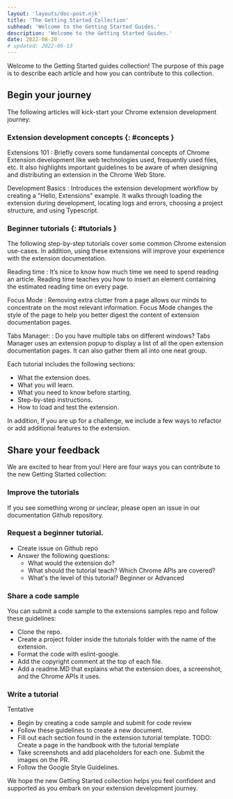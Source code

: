 ```yaml
---
layout: 'layouts/doc-post.njk'
title: 'The Getting Started Collection'
subhead: 'Welcome to the Getting Started Guides.'
description: 'Welcome to the Getting Started Guides.'
date: 2022-08-20
# updated: 2022-06-13
---
```



Welcome to the Getting Started guides collection! The purpose of this page is to describe each article and how you can contribute to this collection.

## Begin your journey

The following articles will kick-start your Chrome extension development journey:

### Extension development concepts {: #concepts }

Extensions 101
: Briefly covers some fundamental concepts of Chrome Extension development like web technologies used,  frequently used files, etc. It also highlights important guidelines to be aware of when designing and distributing an extension in the Chrome Web Store. 

Development Basics
: Introduces the extension development workflow by creating a "Hello, Extensions" example. It walks through loading the extension during development, locating logs and errors, choosing a project structure, and using Typescript.

### Beginner tutorials {: #tutorials }

The following step-by-step tutorials cover some common Chrome extension use-cases. In addition, using these extensions will improve your experience with the extension documentation.

Reading time
:  It’s nice to know how much time we need to spend reading an article. Reading time teaches you how to insert an element containing the estimated reading time on every page.

Focus Mode
: Removing extra clutter from a page allows our minds to concentrate on the most relevant information. Focus Mode changes the style of the page to help you better digest the content of extension documentation pages.

Tabs Manager:
: Do you have multiple tabs on different windows? Tabs Manager uses an extension popup to display a list of all the open extension documentation pages. It can also gather them all into one neat group. 

Each tutorial includes the following sections:

- What the extension does.
- What you will learn.
- What you need to know before starting.
- Step-by-step instructions. 
- How to load and test the extension.

In addition, If you are up for a challenge, we include a few ways to refactor or add additional features to the extension.

## Share your feedback

We are excited to hear from you! Here are four ways you can contribute to the new Getting Started collection:

### Improve the tutorials
If you see something wrong or unclear, please open an issue in our documentation Github repository.

### Request a beginner tutorial.
<!-- TODO: Create a process for requesting a new tutorial: a github issue template? Currently there is a new content issue template, but may need to be adapted or create one for new extension content?
Tentative -->
- Create issue on Github repo
- Answer the following questions:
  - What would the extension do?
  - What should the tutorial teach? Which Chrome APIs are covered?
  - What's the level of this tutorial? Beginner or Advanced

### Share a code sample
<!-- TODO: Create a contributions guideline for the extension sample repo -->

You can submit a code sample to the extensions samples repo and follow these guidelines:
- Clone the repo.
- Create a project folder inside the tutorials folder with the name of the extension.
- Format the code with eslint-google.
- Add the copyright comment at the top of each file.
- Add a readme.MD that explains what the extension does, a screenshot, and the Chrome APIs it uses.

### Write a tutorial
<!-- TODO: Create a process for submitting a new tutorial: a github issue template? Currently there is a new content issue template, but may need to be adapted or create one for new extension content? -->
Tentative
- Begin by creating a code sample and submit for code review
- Follow these guidelines to create a new document.
- Fill out each section found in the extension tutorial template. TODO: Create a page in the handbook with the tutorial template
- Take screenshots and add placeholders for each one. Submit the images on the PR.
- Follow the Google Style Guidelines.

We hope the new Getting Started collection helps you feel confident and supported as you embark on your extension development journey.

